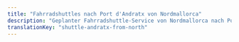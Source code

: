 ```yaml
---
title: "Fahrradshuttles nach Port d'Andratx von Nordmallorca"
description: "Geplanter Fahrradshuttle-Service von Nordmallorca nach Port d'Andratx. Fahren Sie eine Richtung, Shuttle zurück."
translationKey: "shuttle-andratx-from-north"
---
```


<!-- Content will be added later -->
